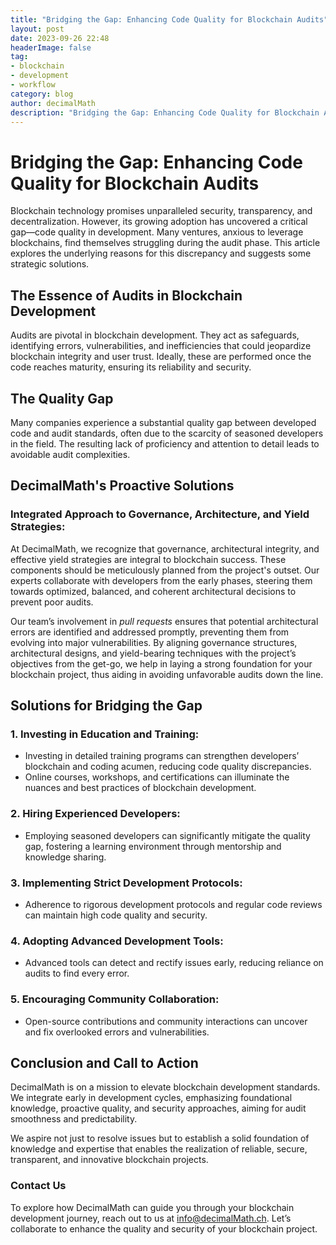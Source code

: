 ```yaml
---
title: "Bridging the Gap: Enhancing Code Quality for Blockchain Audits"
layout: post
date: 2023-09-26 22:48
headerImage: false
tag:
- blockchain
- development
- workflow
category: blog
author: decimalMath
description: "Bridging the Gap: Enhancing Code Quality for Blockchain Audits"
---
```


# Bridging the Gap: Enhancing Code Quality for Blockchain Audits

Blockchain technology promises unparalleled security, transparency, and decentralization. However, its growing adoption has uncovered a critical gap—code quality in development. Many ventures, anxious to leverage blockchains, find themselves struggling during the audit phase. This article explores the underlying reasons for this discrepancy and suggests some strategic solutions.

## The Essence of Audits in Blockchain Development

Audits are pivotal in blockchain development. They act as safeguards, identifying errors, vulnerabilities, and inefficiencies that could jeopardize blockchain integrity and user trust. Ideally, these are performed once the code reaches maturity, ensuring its reliability and security.

## The Quality Gap

Many companies experience a substantial quality gap between developed code and audit standards, often due to the scarcity of seasoned developers in the field. The resulting lack of proficiency and attention to detail leads to avoidable audit complexities.

## DecimalMath's Proactive Solutions

### **Integrated Approach to Governance, Architecture, and Yield Strategies:**
At DecimalMath, we recognize that governance, architectural integrity, and effective yield strategies are integral to blockchain success. These components should be meticulously planned from the project's outset. Our experts collaborate with developers from the early phases, steering them towards optimized, balanced, and coherent architectural decisions to prevent poor audits.

Our team’s involvement in *pull requests* ensures that potential architectural errors are identified and addressed promptly, preventing them from evolving into major vulnerabilities. By aligning governance structures, architectural designs, and yield-bearing techniques with the project’s objectives from the get-go, we help in laying a strong foundation for your blockchain project, thus aiding in avoiding unfavorable audits down the line.

## Solutions for Bridging the Gap

### 1. **Investing in Education and Training:**
   - Investing in detailed training programs can strengthen developers’ blockchain and coding acumen, reducing code quality discrepancies.
   - Online courses, workshops, and certifications can illuminate the nuances and best practices of blockchain development.

### 2. **Hiring Experienced Developers:**
   - Employing seasoned developers can significantly mitigate the quality gap, fostering a learning environment through mentorship and knowledge sharing.

### 3. **Implementing Strict Development Protocols:**
   - Adherence to rigorous development protocols and regular code reviews can maintain high code quality and security.

### 4. **Adopting Advanced Development Tools:**
   - Advanced tools can detect and rectify issues early, reducing reliance on audits to find every error.

### 5. **Encouraging Community Collaboration:**
   - Open-source contributions and community interactions can uncover and fix overlooked errors and vulnerabilities.

## Conclusion and Call to Action

DecimalMath is on a mission to elevate blockchain development standards. We integrate early in development cycles, emphasizing foundational knowledge, proactive quality, and security approaches, aiming for audit smoothness and predictability.

We aspire not just to resolve issues but to establish a solid foundation of knowledge and expertise that enables the realization of reliable, secure, transparent, and innovative blockchain projects.

### **Contact Us**
To explore how DecimalMath can guide you through your blockchain development journey, reach out to us at [info@decimalMath.ch](mailto:info@decimalMath.ch). Let’s collaborate to enhance the quality and security of your blockchain project.

